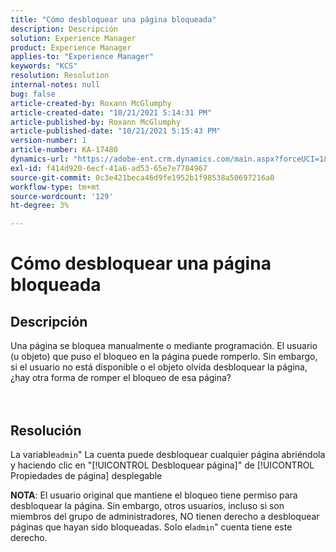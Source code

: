 ```yaml
---
title: "Cómo desbloquear una página bloqueada"
description: Descripción
solution: Experience Manager
product: Experience Manager
applies-to: "Experience Manager"
keywords: "KCS"
resolution: Resolution
internal-notes: null
bug: false
article-created-by: Roxann McGlumphy
article-created-date: "10/21/2021 5:14:31 PM"
article-published-by: Roxann McGlumphy
article-published-date: "10/21/2021 5:15:43 PM"
version-number: 1
article-number: KA-17480
dynamics-url: "https://adobe-ent.crm.dynamics.com/main.aspx?forceUCI=1&pagetype=entityrecord&etn=knowledgearticle&id=d0c55c59-9232-ec11-b6e5-000d3a5ba97a"
exl-id: f414d920-6ecf-41a6-ad53-65e7e7784967
source-git-commit: 0c3e421beca46d9fe1952b1f98538a50697216a0
workflow-type: tm+mt
source-wordcount: '129'
ht-degree: 3%

---
```


# Cómo desbloquear una página bloqueada

## Descripción

Una página se bloquea manualmente o mediante programación. El usuario (u objeto) que puso el bloqueo en la página puede romperlo. Sin embargo, si el usuario no está disponible o el objeto olvida desbloquear la página, ¿hay otra forma de romper el bloqueo de esa página?<br><br><br>

## Resolución


La variable`admin`&quot; La cuenta puede desbloquear cualquier página abriéndola y haciendo clic en &quot;[!UICONTROL Desbloquear página]&quot; de [!UICONTROL Propiedades de página] desplegable

<b>NOTA</b>: El usuario original que mantiene el bloqueo tiene permiso para desbloquear la página. Sin embargo, otros usuarios, incluso si son miembros del grupo de administradores, NO tienen derecho a desbloquear páginas que hayan sido bloqueadas. Solo el`admin`&quot; cuenta tiene este derecho.

